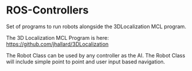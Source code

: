 ROS-Controllers
===============

Set of programs to run robots alongside the 3DLocalization MCL program.

The 3D Localization MCL Program is here: https://github.com/jhallard/3DLocalization

The Robot Class can be used by any controller as the AI. The Robot Class will include simple point to point and user input based navigation.
